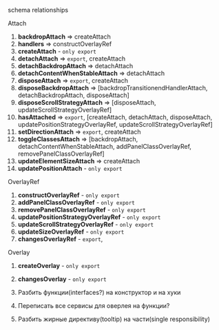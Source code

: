 schema relationships

Attach

1. __backdropAttach__ => createAttach
2. __handlers__ => constructOverlayRef
3. __createAttach__ - `only export`
4. __detachAttach__ => `export`, createAttach
5. __detachBackdropAttach__ => detachAttach
6. __detachContentWhenStableAttach__ => detachAttach
7. __disposeAttach__ => `export`, createAttach
8. __disposeBackdropAttach__ => [backdropTransitionendHandlerAttach, detachBackdropAttach, disposeAttach]
9. __disposeScrollStrategyAttach__ => [disposeAttach, updateScrollStrategyOverlayRef]
10. __hasAttached__ => `export`, [createAttach, detachAttach, disposeAttach, updatePositionStrategyOverlayRef, updateScrollStrategyOverlayRef]
11. __setDirectionAttach__ => `export`, createAttach
12. __toggleClassesAttach__ => [backdropAttach, detachContentWhenStableAttach, addPanelClassOverlayRef, removePanelClassOverlayRef]
13. __updateElementSizeAttach__ => createAttach
14. __updatePositionAttach__ - `only export`

OverlayRef

1. __constructOverlayRef__ - `only export`
2. __addPanelClassOverlayRef__ - `only export`
3. __removePanelClassOverlayRef__ - `only export`
4. __updatePositionStrategyOverlayRef__ - `only export`
5. __updateScrollStrategyOverlayRef__ - `only export`
6. __updateSizeOverlayRef__ - `only export`
6. __changesOverlayRef__ - `export`, 

Overlay

1. __createOverlay__ - `only export`
2. __changesOverlay__ - `only export` 

1. Разбить функции(interfaces?) на конструктор и на хуки
2. Переписать все сервисы для оверлея на функции?
3. Разбить жирные директиву(tooltip) на части(single responsibility)
